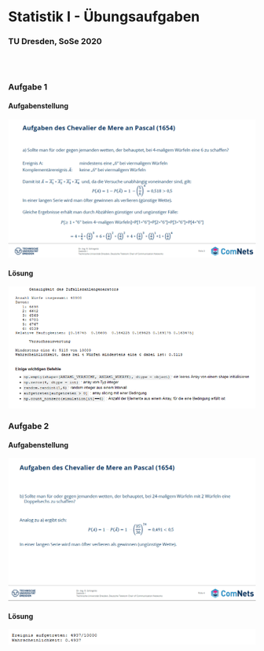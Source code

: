 # Statistik I - Übungsaufgaben
### TU Dresden, SoSe 2020
<br><br>
### Aufgabe 1
#### Aufgabenstellung
![Aufgabe 1](https://github.com/krystofh/statistik/blob/master/img/Aufgabenstellung1.PNG)

#### Lösung
![LSG 1](https://github.com/krystofh/statistik/blob/master/img/LSG1.PNG)

### Aufgabe 2
#### Aufgabenstellung
![Aufgabe1](https://github.com/krystofh/statistik/blob/master/img/Aufgabenstellung2.PNG)

#### Lösung
![LSG 2](https://github.com/krystofh/statistik/blob/master/img/LSG2.PNG)
